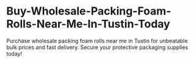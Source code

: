 # Buy-Wholesale-Packing-Foam-Rolls-Near-Me-In-Tustin-Today
Purchase wholesale packing foam rolls near me in Tustin for unbeatable bulk prices and fast delivery. Secure your protective packaging supplies today!
